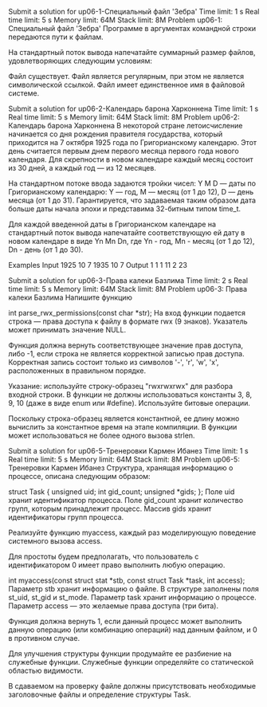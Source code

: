 Submit a solution for up06-1-Специальный файл 'Зебра'
Time limit:	1 s
Real time limit:	5 s
Memory limit:	64M
Stack limit:	8M
Problem up06-1: Специальный файл 'Зебра'
Программе в аргументах командной строки передаются пути к файлам.

На стандартный поток вывода напечатайте суммарный размер файлов, удовлетворяющих следующим условиям:

Файл существует.
Файл является регулярным, при этом не является символической ссылкой.
Файл имеет единственное имя в файловой системе.


Submit a solution for up06-2-Календарь барона Харконнена 
Time limit:	1 s
Real time limit:	5 s
Memory limit:	64M
Stack limit:	8M
Problem up06-2: Календарь барона Харконнена
В некоторой стране летоисчисление начинается со дня рождения правителя государства, который приходится на 7 октября 1925 года по Григорианскому календарю. Этот день считается первым днем первого месяца первого года нового календаря. Для скрепности в новом календаре каждый месяц состоит из 30 дней, а каждый год — из 12 месяцев.

На стандартном потоке ввода задаются тройки чисел: Y M D — даты по Григорианскому календарю: Y — год, M — месяц (от 1 до 12), D — день месяца (от 1 до 31). Гарантируется, что задаваемая таким образом дата больше даты начала эпохи и представима 32-битным типом time_t.

Для каждой введенной даты в Григорианском календаре на стандартный поток вывода напечатайте соответствующую ей дату в новом календаре в виде Yn Mn Dn, где Yn - год, Mn - месяц (от 1 до 12), Dn - день (от 1 до 30).

Examples
Input
1925 10 7
1935 10 7
Output
1 1 1
11 2 23

Submit a solution for up06-3-Права калеки Базлима
Time limit:	2 s
Real time limit:	5 s
Memory limit:	64M
Stack limit:	8M
Problem up06-3: Права калеки Базлима
Напишите функцию

int
parse_rwx_permissions(const char *str);
На вход функции подается строка — права доступа к файлу в формате rwx (9 знаков). Указатель может принимать значение NULL.

Функция должна вернуть соответствующее значение прав доступа, либо -1, если строка не является корректной записью прав доступа. Корректная запись состоит только из символов '-', 'r', 'w', 'x', расположенных в правильном порядке.

Указание: используйте строку-образец "rwxrwxrwx" для разбора входной строки. В функции не должны использоваться константы 3, 8, 9, 10 (даже в виде enum или #define). Используйте битовые операции.

Поскольку строка-образец является константной, ее длину можно вычислить за константное время на этапе компиляции. В функции может использоваться не более одного вызова strlen.




Submit a solution for up06-5-Тренеровки Кармен Ибанез
Time limit:	1 s
Real time limit:	5 s
Memory limit:	64M
Stack limit:	8M
Problem up06-5: Тренеровки Кармен Ибанез
Структура, хранящая информацию о процессе, описана следующим образом:

struct Task
{
    unsigned uid;
    int gid_count;
    unsigned *gids;
};
Поле uid хранит идентификатор процесса. Поле gid_count хранит количество групп, которым принадлежит процесс. Массив gids хранит идентификаторы групп процесса.

Реализуйте функцию myaccess, каждый раз моделирующую поведение системного вызова access.

Для простоты будем предполагать, что пользователь с идентификатором 0 имеет право выполнить любую операцию.

int myaccess(const struct stat *stb, const struct Task *task, int access);
Параметр stb хранит информацию о файле. В структуре заполнены поля st_uid, st_gid и st_mode. Параметр task хранит информацию о процессе. Параметр access — это желаемые права доступа (три бита).

Функция должна вернуть 1, если данный процесс может выполнить данную операцию (или комбинацию операций) над данным файлом, и 0 в противном случае.

Для улучшения структуры функции продумайте ее разбиение на служебные функции. Служебные функции определяйте со статической областью видимости.

В сдаваемом на проверку файле должны присутствовать необходимые заголовочные файлы и определение структуры Task.

